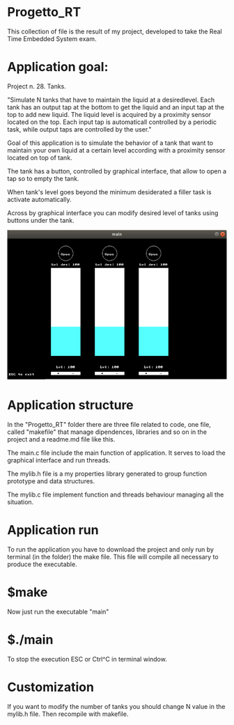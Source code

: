 # Progetto_RT
This collection of file is the result of my project, developed to take the 
Real Time Embedded System exam.



# Application goal:

Project n. 28. Tanks.

"Simulate​ N tanks that have to maintain the liquid at a desired​ level. Each tank has 
an output tap at the bottom to get the liquid and an input ​tap at the top to add new liquid.
The liquid level is acquired by a proximity​ sensor located on the top. Each input tap is 
automaticall controlled by​ a periodic task, while output taps are controlled by the user."

Goal of this application is to simulate the behavior of a tank
that want to maintain your own liquid at a certain level according with a 
proximity sensor located on top of tank.

The tank has a button, controlled by graphical interface, that allow to open a tap 
so to empty the tank.

When tank's level goes beyond the minimum desiderated a filler task is activate automatically.

Across by graphical interface you can modify desired level of tanks using buttons under the tank.

![Screenshot](screenshot.png)

# Application structure

In the "Progetto_RT" folder there are three file related to code, one file, called "makefile"
that manage dipendences, libraries and so on in the project and a readme.md file like this.

The main.c file include the main function of application. It serves to load the graphical interface
and run threads.

The mylib.h file is a my properties library generated to group function prototype and
data structures.

The mylib.c file implement function and threads behaviour managing all the situation.



# Application run

To run the application you have to download the project and only run by terminal (in the folder)
the make file. This file will compile all necessary to produce the executable.

# $make

Now just run the executable "main"

# $./main

To stop the execution ESC or Ctrl^C in terminal window.

# Customization

If you want to modify the number of tanks you should change N value in the mylib.h file.
Then recompile with makefile. 
